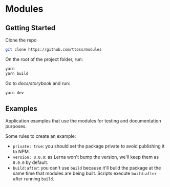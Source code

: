 # Modules

## Getting Started

Clone the repo

```bash
git clone https://github.com/ttoss/modules
```

On the root of the project folder, run:

```bash
yarn
yarn build
```

Go to _docs/storybook_ and run:

```bash
yarn dev
```

## Examples

Application examples that use the modules for testing and documentation purposes.

Some rules to create an example:

- `private: true`: you should set the package private to avoid publishing it to NPM.
- `version: 0.0.0`: as Lerna won't bump the version, we'll keep them as `0.0.0` by default.
- `build:after`: you can't use `build` because it'll build the package at the same time that modules are being built. Scripts execute `build:after` after running `build`.
